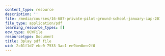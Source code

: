 ```yaml
---
content_type: resource
description: ''
file: /media/courses/16-687-private-pilot-ground-school-january-iap-2019/2c01f1d7ebc075333ac1ee9bedbee2f0_n068fel-W9I.pdf
file_type: application/pdf
learning_resource_types: []
ocw_type: OCWFile
resourcetype: Document
title: 3play pdf file
uid: 2c01f1d7-ebc0-7533-3ac1-ee9bedbee2f0
---
```

